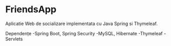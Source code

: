 # FriendsApp

Aplicatie Web de socializare implementata cu Java Spring si Thymeleaf.

Dependențe
-Spring Boot, Spring Security
-MySQL, Hibernate
-Thymeleaf
-Servlets
